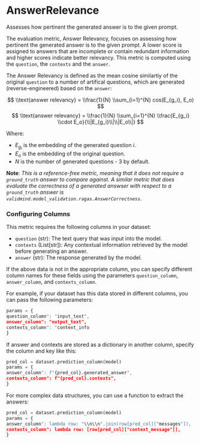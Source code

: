 # AnswerRelevance

Assesses how pertinent the generated answer is to the given prompt.

The evaluation metric, Answer Relevancy, focuses on assessing how pertinent the
generated answer is to the given prompt. A lower score is assigned to answers that
are incomplete or contain redundant information and higher scores indicate better
relevancy. This metric is computed using the `question`, the `contexts` and the
`answer`.

The Answer Relevancy is defined as the mean cosine similartiy of the original
`question` to a number of artifical questions, which are generated (reverse-engineered)
based on the `answer`:

$$
\\text{answer relevancy} = \\frac{1}{N} \\sum_{i=1}^{N} cos(E_{g_i}, E_o)
$$
$$
\\text{answer relevancy} = \\frac{1}{N} \\sum_{i=1}^{N} \\frac{E_{g_i} \\cdot E_o}{\\|E_{g_i}\\|\\|E_o\\|}
$$

Where:
- $E_{g_i}$ is the embedding of the generated question $i$.
- $E_o$ is the embedding of the original question.
- $N$ is the number of generated questions - 3 by default.

**Note**: *This is a reference-free metric, meaning that it does not require a
`ground_truth` answer to compare against. A similar metric that does evaluate the
correctness of a generated answser with respect to a `ground_truth` answer is
`validmind.model_validation.ragas.AnswerCorrectness`.*

### Configuring Columns

This metric requires the following columns in your dataset:

- `question` (str): The text query that was input into the model.
- `contexts` (List[str]): Any contextual information retrieved by the model before
generating an answer.
- `answer` (str): The response generated by the model.

If the above data is not in the appropriate column, you can specify different column
names for these fields using the parameters `question_column`, `answer_column`, and
`contexts_column`.

For example, if your dataset has this data stored in different columns, you can
pass the following parameters:
```python
params = {
question_column": "input_text",
answer_column": "output_text",
contexts_column": "context_info
}
```

If answer and contexts are stored as a dictionary in another column, specify the
column and key like this:
```python
pred_col = dataset.prediction_column(model)
params = {
answer_column": f"{pred_col}.generated_answer",
contexts_column": f"{pred_col}.contexts",
}
```

For more complex data structures, you can use a function to extract the answers:
```python
pred_col = dataset.prediction_column(model)
params = {
answer_column": lambda row: "\\n\\n".join(row[pred_col]["messages"]),
contexts_column": lambda row: [row[pred_col]["context_message"]],
}
```